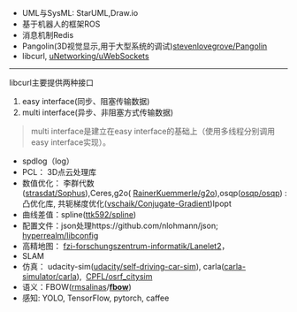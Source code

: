 - UML与SysML: StarUML,Draw.io
- 基于机器人的框架ROS
- 消息机制Redis
- Pangolin(3D视觉显示,用于大型系统的调试)[stevenlovegrove/Pangolin](https://github.com/stevenlovegrove/Pangolin)
- libcurl, [uNetworking/uWebSockets](https://github.com/uNetworking/uWebSockets)
---
libcurl主要提供两种接口
1. easy interface(同步、阻塞传输数据)
2. multi interface(异步、非阻塞方式传输数据)
> multi interface是建立在easy interface的基础上（使用多线程分别调用easy interface实现）。
- spdlog（log）
- PCL： 3D点云处理库
- 数值优化： 李群代数([strasdat/Sophus](https://github.com/strasdat/Sophus)),Ceres,g2o( [RainerKuemmerle/g2o](https://github.com/RainerKuemmerle/g2o)),osqp([osqp/osqp](https://github.com/osqp/osqp)) : 凸优化库, 共轭梯度优化([vschaik/Conjugate-Gradient](https://github.com/vschaik/Conjugate-Gradient))Ipopt
- 曲线差值：spline([ttk592/spline](https://github.com/ttk592/spline))
- 配置文件：json处理https://github.com/nlohmann/json; [hyperrealm/libconfig](https://github.com/hyperrealm/libconfig)
- 高精地图： [fzi-forschungszentrum-informatik/Lanelet2](https://github.com/fzi-forschungszentrum-informatik/Lanelet2)，
- SLAM
- 仿真： udacity-sim([udacity/self-driving-car-sim](https://github.com/udacity/self-driving-car-sim)), carla([carla-simulator/carla](https://github.com/carla-simulator/carla)),  [CPFL/osrf_citysim](https://github.com/CPFL/osrf_citysim)
- 语义：FBOW([rmsalinas](https://github.com/rmsalinas)/**[fbow](https://github.com/rmsalinas/fbow)**)
- 感知: YOLO, TensorFlow, pytorch, caffee 